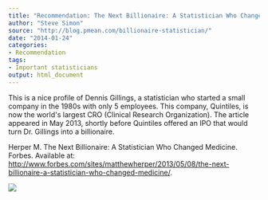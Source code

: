 ```yaml
---
title: "Recommendation: The Next Billionaire: A Statistician Who Changed Medicine."
author: "Steve Simon"
source: "http://blog.pmean.com/billionaire-statistician/"
date: "2014-01-24"
categories:
- Recommendation
tags:
- Important statisticians
output: html_document
---
```


This is a nice profile of Dennis Gillings, a statistician who started a
small company in the 1980s with only 5 employees. This company,
Quintiles, is now the world's largest CRO (Clinical Research
Organization). The article appeared in May 2013, shortly before
Quintiles offered an IPO that would turn Dr. Gillings into a
billionaire.

<!---More--->

Herper M. The Next Billionaire: A Statistician Who Changed Medicine.
Forbes. Available at:
<http://www.forbes.com/sites/matthewherper/2013/05/08/the-next-billionaire-a-statistician-who-changed-medicine/>.

![](http://www.pmean.com/images/images/14/billionaire-statistician01.png)




